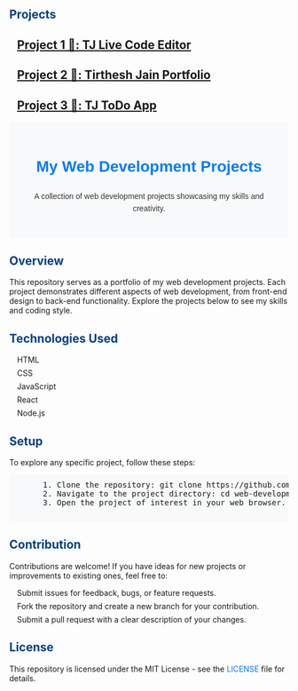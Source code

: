 <!DOCTYPE html>
<html lang="en">
<head>
  <meta charset="UTF-8">
  <meta name="viewport" content="width=device-width, initial-scale=1.0">
  <title>My Web Development Projects</title>
</head>
<body>

  <section id="projects">
    <h2 style="color: #004085;">Projects</h2>
    <ul style="list-style-type: none; padding: 0; margin-left: 1em;">
<h1><li style="margin-bottom: 0.5em;"><a href="https://tjcode.netlify.app/">Project 1 🔗: TJ Live Code Editor</li></a></h1>
<h1><li style="margin-bottom: 0.5em;"><a href="https://tirtheshjain.netlify.app/">Project 2 🔗: Tirthesh Jain Portfolio</li></a></h1>
<h1><li style="margin-bottom: 0.5em;"><a href="https://tjtodo.netlify.app/">Project 3 🔗: TJ ToDo App</li></a></h1>
    </ul>
  </section>


  <header style="font-family: 'Arial', sans-serif; line-height: 1.6; color: #333; max-width: 800px; margin: 0 auto; padding: 20px; background-color: #f8f9fa;">
    <h1 style="color: #007bff;">My Web Development Projects</h1>
    <p style="margin-bottom: 1.5em;">A collection of web development projects showcasing my skills and creativity.</p>
  </header>


  <section id="overview">
    <h2 style="color: #004085;">Overview</h2>
    <p>
      This repository serves as a portfolio of my web development projects. Each project demonstrates different aspects of web development, from front-end design to back-end functionality. Explore the projects below to see my skills and coding style.
    </p>
  </section>


  <section id="technologies">
    <h2 style="color: #004085;">Technologies Used</h2>
    <ul style="list-style-type: none; padding: 0; margin-left: 1em;">
      <!-- List the technologies used in your projects -->
      <li style="margin-bottom: 0.5em;">HTML</li>
      <li style="margin-bottom: 0.5em;">CSS</li>
      <li style="margin-bottom: 0.5em;">JavaScript</li>
      <li style="margin-bottom: 0.5em;">React</li>
      <li style="margin-bottom: 0.5em;">Node.js</li>
    </ul>
  </section>

  <section id="setup">
    <h2 style="color: #004085;">Setup</h2>
    <p>
      To explore any specific project, follow these steps:
    </p>
    <pre style="background-color: #f8f9fa; padding: 10px; border-radius: 5px;">
      1. Clone the repository: git clone https://github.com/your-username/web-development-projects.git
      2. Navigate to the project directory: cd web-development-projects
      3. Open the project of interest in your web browser.
    </pre>
  </section>

  <section id="contribution">
    <h2 style="color: #004085;">Contribution</h2>
    <p>
      Contributions are welcome! If you have ideas for new projects or improvements to existing ones, feel free to:
    </p>
    <ul style="list-style-type: none; padding: 0; margin-left: 1em;">
      <li style="margin-bottom: 0.5em;">Submit issues for feedback, bugs, or feature requests.</li>
      <li style="margin-bottom: 0.5em;">Fork the repository and create a new branch for your contribution.</li>
      <li style="margin-bottom: 0.5em;">Submit a pull request with a clear description of your changes.</li>
    </ul>
  </section>

  <section id="license">
    <h2 style="color: #004085;">License</h2>
    <p>
      This repository is licensed under the MIT License - see the <a href="LICENSE" style="text-decoration: none; color: #007bff;">LICENSE</a> file for details.
    </p>
  </section>

</body>
</html>

